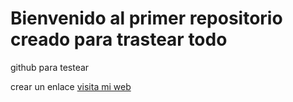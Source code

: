 # Bienvenido al primer repositorio creado para trastear todo

github para testear

crear un enlace
[visita mi web](www.google.es)
